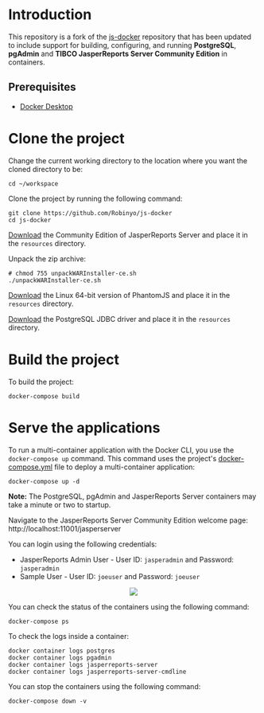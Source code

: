 # Introduction

This repository is a fork of the [js-docker](https://github.com/TIBCOSoftware/js-docker) repository that has been 
updated to include support for building, configuring, and running **PostgreSQL**, **pgAdmin** and **TIBCO JasperReports 
Server Community Edition** in containers.

## Prerequisites

- [Docker Desktop](https://www.docker.com/products/docker-desktop)

# Clone the project

Change the current working directory to the location where you want the cloned directory to be:

```
cd ~/workspace
```

Clone the project by running the following command:

```
git clone https://github.com/Robinyo/js-docker
cd js-docker
```

[Download](https://community.jaspersoft.com/project/jasperreports-server/releases) the Community Edition of 
JasperReports Server and place it in the `resources` directory.

Unpack the zip archive:

```
# chmod 755 unpackWARInstaller-ce.sh
./unpackWARInstaller-ce.sh
```

[Download](https://phantomjs.org/download.html) the Linux 64-bit version of PhantomJS and place it in the `resources` 
directory.

[Download](https://jdbc.postgresql.org/download.html) the PostgreSQL JDBC driver and place it in the `resources` 
directory.

# Build the project

To build the project:

```
docker-compose build
```

# Serve the applications

To run a multi-container application with the Docker CLI, you use the `docker-compose up` command. 
This command uses the project's [docker-compose.yml](https://github.com/Robinyo/js-docker/blob/master/docker-compose.yml) 
file to deploy a multi-container application:

```
docker-compose up -d
```

**Note:** The PostgreSQL, pgAdmin and JasperReports Server containers may take a minute or two to startup. 

Navigate to the JasperReports Server Community Edition welcome page: http://localhost:11001/jasperserver

You can login using the following credentials:
* JasperReports Admin User - User ID: `jasperadmin` and Password: `jasperadmin`
* Sample User - User ID: `joeuser` and Password: `joeuser`

<p align="center">
  <img src="https://github.com/Robinyo/js-docker/blob/master/login.png">
</p>

You can check the status of the containers using the following command:

```
docker-compose ps
```

To check the logs inside a container:

```
docker container logs postgres
docker container logs pgadmin
docker container logs jasperreports-server
docker container logs jasperreports-server-cmdline
```

You can stop the containers using the following command:

```
docker-compose down -v
```
